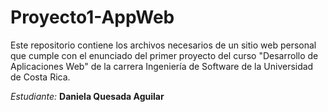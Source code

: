 # Proyecto1-AppWeb
Este repositorio contiene los archivos necesarios de un sitio web personal que cumple con el enunciado del primer proyecto del curso "Desarrollo de Aplicaciones Web" de la carrera Ingeniería de Software de la Universidad de Costa Rica.

*Estudiante:* **Daniela Quesada Aguilar**
